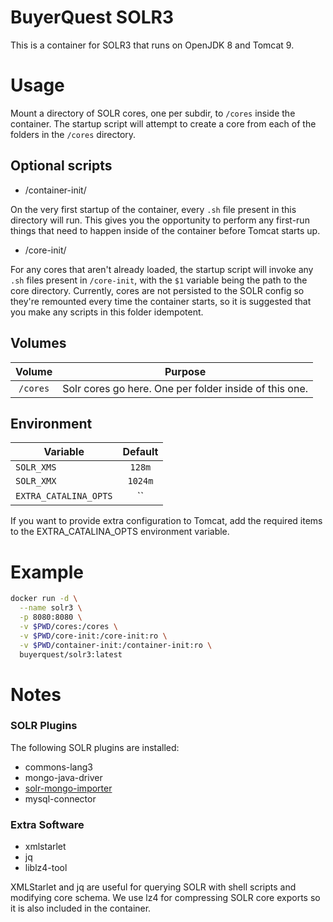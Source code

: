 # BuyerQuest SOLR3

This is a container for SOLR3 that runs on OpenJDK 8 and Tomcat 9.

# Usage

Mount a directory of SOLR cores, one per subdir, to `/cores` inside the container. The startup script will attempt to create a core from each of the folders in the `/cores` directory.

## Optional scripts

- /container-init/

On the very first startup of the container, every `.sh` file present in this directory will run. This gives you the opportunity to perform any first-run things that need to happen inside of the container before Tomcat starts up.

- /core-init/

For any cores that aren't already loaded, the startup script will invoke any `.sh` files present in `/core-init`, with the `$1` variable being the path to the core directory. Currently, cores are not persisted to the SOLR config so they're remounted every time the container starts, so it is suggested that you make any scripts in this folder idempotent.

## Volumes

|    Volume    |                                                                              Purpose                                                                              |
|:------------:|:-----------------------------------------------------------------------------------------------------------------------------------------------------------------:|
|   `/cores`   | Solr cores go here. One per folder inside of this one.                                                                                                            |

## Environment

| Variable              | Default |
|-----------------------|:-------:|
| `SOLR_XMS`            |  `128m` |
| `SOLR_XMX`            | `1024m` |
| `EXTRA_CATALINA_OPTS` |    ``   |

If you want to provide extra configuration to Tomcat, add the required items to the EXTRA_CATALINA_OPTS environment variable.

# Example

```bash
docker run -d \
  --name solr3 \
  -p 8080:8080 \
  -v $PWD/cores:/cores \
  -v $PWD/core-init:/core-init:ro \
  -v $PWD/container-init:/container-init:ro \
  buyerquest/solr3:latest
```

# Notes

### SOLR Plugins

The following SOLR plugins are installed:

- commons-lang3
- mongo-java-driver
- [solr-mongo-importer](https://github.com/BuyerQuest/SolrMongoImporter)
- mysql-connector

### Extra Software

- xmlstarlet
- jq
- liblz4-tool

XMLStarlet and jq are useful for querying SOLR with shell scripts and modifying core schema. We use lz4 for compressing SOLR core exports so it is also included in the container.
